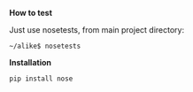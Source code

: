 **How to test**

Just use nosetests, from main project directory:

`~/alike$ nosetests`


**Installation**

`pip install nose`
